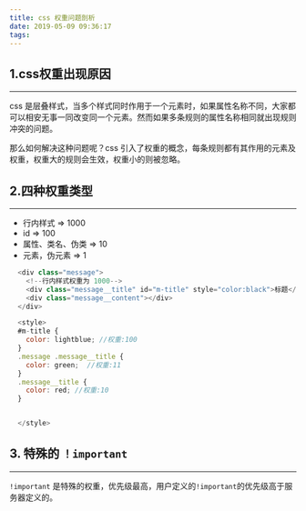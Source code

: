 ```yaml
---
title: css 权重问题剖析
date: 2019-05-09 09:36:17
tags:
---
```


## 1.css权重出现原因

---

css 是层叠样式，当多个样式同时作用于一个元素时，如果属性名称不同，大家都可以相安无事一同改变同一个元素。然而如果多条规则的属性名称相同就出现规则冲突的问题。


那么如何解决这种问题呢？css 引入了权重的概念，每条规则都有其作用的元素及权重，权重大的规则会生效，权重小的则被忽略。


## 2.四种权重类型

---

- 行内样式  => 1000
- id  => 100
- 属性、类名、伪类  => 10
- 元素，伪元素  => 1


```javascript
  <div class="message">
    <!--行内样式权重为 1000-->
    <div class="message__title" id="m-title" style="color:black">标题</div>
    <div class="message__content"></div>
  </div>

  <style>
  #m-title {
    color: lightblue; //权重:100
  }
  .message .message__title { 
    color: green;  //权重:11
  }
  .message__title {
    color: red; //权重:10
  }


  </style>

```

## 3. 特殊的 `！important`
---
`!important` 是特殊的权重，优先级最高，用户定义的`!important`的优先级高于服务器定义的。






